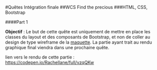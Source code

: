 #Quêtes Intégration finale 
##WCS Find the precious
###HTML, CSS, Bootstrap

####Part 1

**Objectif** :
 Le but de cette quête est uniquement de mettre en place les classes du layout et des composants de Bootstrap, et non de coller au design de type wireframe de la [maquette](http://images.innoveduc.fr/integration_maquette_finale_wireframe.png). La partie ayant trait au rendu graphique final viendra dans une prochaine quête.

lien vers le rendu de cette partie : 
https://codepen.io/Rachellane/full/vzqQKw

